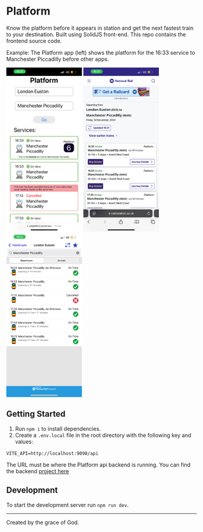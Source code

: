 # Platform

Know the platform before it appears in station and get the next fastest train to your destination. Built using SolidJS front-end. This repo contains the frontend source code.

Example: The Platform app (left) shows the platform for the 16:33 service to Manchester Piccadilly before other apps.

<div><img src="./assets/Platform.png" alt="Platform app showing the departure platform" width="200"/>
<img src="./assets/National Rail.png" alt="National Rail site" width="200"/>
<img src="./assets/Fasteroute app.png" alt="Fasteroute app" width="200"/></div>


## Getting Started

1. Run `npm i` to install dependencies.
2. Create a `.env.local` file in the root directory with the following key and values:

```
VITE_API=http://localhost:9090/api
```

The URL must be where the Platform api backend is running. You can find the backend [project here](https://github.com/orchard0/platform-api)

## Development

To start the development server run `npm run dev`.

---

Created by the grace of God.
